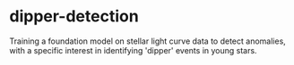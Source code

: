 # dipper-detection
Training a foundation model on stellar light curve data to detect anomalies, with a specific interest in identifying 'dipper' events in young stars. 
